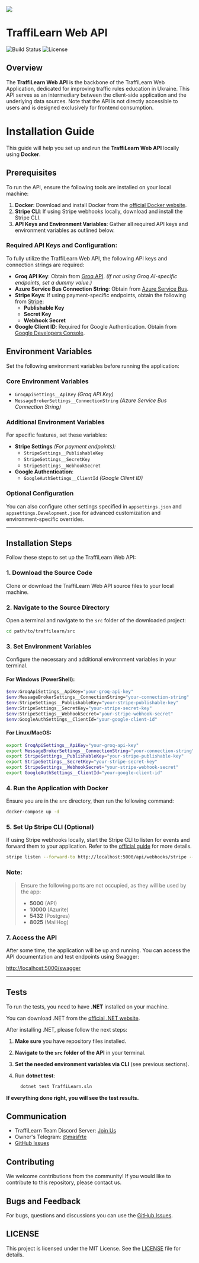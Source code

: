 <img src="https://github.com/savchenkoaddev/TraffiLearn.WebApi/blob/main/logo.png">

# TraffiLearn Web API

![Build Status](https://github.com/savchenkoaddev/TraffiLearn.WebApi/actions/workflows/main.yml/badge.svg)
![License](https://img.shields.io/badge/license-MIT-brightgreen.svg)

## Overview

The **TraffiLearn Web API** is the backbone of the TraffiLearn Web Application, dedicated for improving traffic rules education in Ukraine. This API serves as an intermediary between the client-side application and the underlying data sources. Note that the API is not directly accessible to users and is designed exclusively for frontend consumption.

# Installation Guide

This guide will help you set up and run the **TraffiLearn Web API** locally using **Docker**.

## Prerequisites
To run the API, ensure the following tools are installed on your local machine:
1. **Docker**: Download and install Docker from the [official Docker website](https://www.docker.com/products/docker-desktop).
2. **Stripe CLI**: If using Stripe webhooks locally, download and install the Stripe CLI.
3. **API Keys and Environment Variables**: Gather all required API keys and environment variables as outlined below.

### Required API Keys and Configuration:
To fully utilize the TraffiLearn Web API, the following API keys and connection strings are required:

- **Groq API Key**: Obtain from [Groq API](https://groq.com/). *(If not using Groq AI-specific endpoints, set a dummy value.)*
- **Azure Service Bus Connection String**: Obtain from [Azure Service Bus](https://azure.microsoft.com/en-us/products/service-bus).
- **Stripe Keys**: If using payment-specific endpoints, obtain the following from [Stripe](https://stripe.com):
  - **Publishable Key**
  - **Secret Key**
  - **Webhook Secret**
- **Google Client ID**: Required for Google Authentication. Obtain from [Google Developers Console](https://developers.google.com/identity/oauth2/web/guides/get-google-api-clientid).

## Environment Variables
Set the following environment variables before running the application:

### **Core Environment Variables**

- `GroqApiSettings__ApiKey` *(Groq API Key)*
- `MessageBrokerSettings__ConnectionString` *(Azure Service Bus Connection String)*

### **Additional Environment Variables**
For specific features, set these variables:

- **Stripe Settings** *(For payment endpoints):*
  - `StripeSettings__PublishableKey`
  - `StripeSettings__SecretKey`
  - `StripeSettings__WebhookSecret`
- **Google Authentication**:
  - `GoogleAuthSettings__ClientId` *(Google Client ID)*

### **Optional Configuration**
You can also configure other settings specified in `appsettings.json` and `appsettings.Development.json` for advanced customization and environment-specific overrides.

---

## Installation Steps
Follow these steps to set up the TraffiLearn Web API:

### 1. Download the Source Code
Clone or download the TraffiLearn Web API source files to your local machine.

### 2. Navigate to the Source Directory
Open a terminal and navigate to the `src` folder of the downloaded project:

```bash
cd path/to/traffilearn/src
```

### 3. Set Environment Variables
Configure the necessary and additional environment variables in your terminal.

#### For Windows (PowerShell):
```bash
$env:GroqApiSettings__ApiKey="your-groq-api-key"
$env:MessageBrokerSettings__ConnectionString="your-connection-string"
$env:StripeSettings__PublishableKey="your-stripe-publishable-key"
$env:StripeSettings__SecretKey="your-stripe-secret-key"
$env:StripeSettings__WebhookSecret="your-stripe-webhook-secret"
$env:GoogleAuthSettings__ClientId="your-google-client-id"
```

#### For Linux/MacOS:
```bash
export GroqApiSettings__ApiKey="your-groq-api-key"
export MessageBrokerSettings__ConnectionString="your-connection-string"
export StripeSettings__PublishableKey="your-stripe-publishable-key"
export StripeSettings__SecretKey="your-stripe-secret-key"
export StripeSettings__WebhookSecret="your-stripe-webhook-secret"
export GoogleAuthSettings__ClientId="your-google-client-id"
```

### 4. Run the Application with Docker
Ensure you are in the `src` directory, then run the following command:

```bash
docker-compose up -d
```

### 5. Set Up Stripe CLI (Optional)
If using Stripe webhooks locally, start the Stripe CLI to listen for events and forward them to your application. Refer to the [official guide](https://stripe.com/docs/stripe-cli) for more details.

```bash
stripe listen --forward-to http://localhost:5000/api/webhooks/stripe --events checkout.session.completed
```

### **Note:**

> Ensure the following ports are not occupied, as they will be used by the app:
> - **5000** (API)
> - **10000** (Azurite)
> - **5432** (Postgres)
> - **8025** (MailHog)

### 7. Access the API
After some time, the application will be up and running. You can access the API documentation and test endpoints using Swagger:

[http://localhost:5000/swagger](http://localhost:5000/swagger)

---

## Tests

To run the tests, you need to have **.NET** installed on your machine.

You can download .NET from the [official .NET website](https://dotnet.microsoft.com/en-us/download).

After installing .NET, please follow the next steps:
1. **Make sure** you have repository files installed.
2. **Navigate to the `src` folder of the API** in your terminal.
3. **Set the needed environment variables via CLI** (see previous sections).
4. Run **dotnet test**:
   
   ```bash
     dotnet test TraffiLearn.sln
   ```

**If everything done right, you will see the test results.**


## Communication

- TraffiLearn Team Discord Server: [Join Us](https://discord.gg/WjwtMsHeva)
- Owner's Telegram: [@masfrte](https://t.me/masfrte)
- [GitHub Issues](https://github.com/savchenkoaddev/TraffiLearn.WebApi/issues)

## Contributing

We welcome contributions from the community! If you would like to contribute to this repository, please contact us.

## Bugs and Feedback

For bugs, questions and discussions you can use the [GitHub Issues](https://github.com/savchenkoaddev/TraffiLearn.WebApi/issues).

## LICENSE

This project is licensed under the MIT License. See the [LICENSE](LICENSE) file for details.

